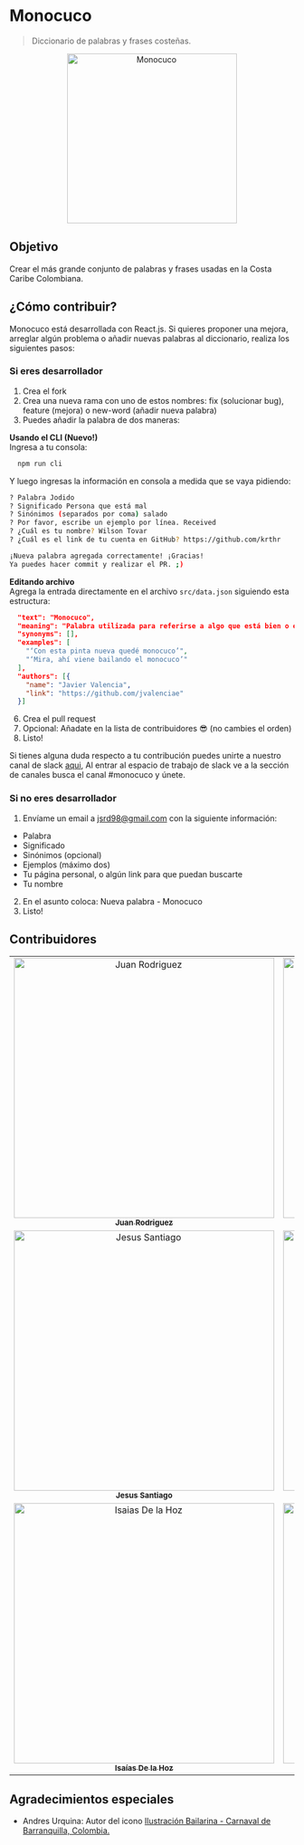 # Monocuco
> Diccionario de palabras y frases costeñas.

<div align="center">
  <a href="monocuco-f4976.firebaseapp.com">
    <img src="/src/icon.jpg" alt="Monocuco" width="300px" />
  </a>
</div>

## Objetivo
Crear el más grande conjunto de palabras y frases usadas en la Costa Caribe Colombiana.

## ¿Cómo contribuir?
Monocuco está desarrollada con React.js. Si quieres proponer una mejora, arreglar algún problema o añadir nuevas palabras al diccionario, realiza los siguientes pasos:

### Si eres desarrollador
1. Crea el fork
2. Crea una nueva rama con uno de estos nombres: fix (solucionar bug), feature (mejora) o new-word (añadir nueva palabra)
3. Puedes añadir la palabra de dos maneras:

**Usando el CLI (Nuevo!)**  
Ingresa a tu consola:
```bash
  npm run cli
```
Y luego ingresas la información en consola a medida que se vaya pidiendo:
```bash
? Palabra Jodido
? Significado Persona que está mal
? Sinónimos (separados por coma) salado
? Por favor, escribe un ejemplo por línea. Received
? ¿Cuál es tu nombre? Wilson Tovar
? ¿Cuál es el link de tu cuenta en GitHub? https://github.com/krthr

¡Nueva palabra agregada correctamente! ¡Gracias!
Ya puedes hacer commit y realizar el PR. ;)
```

**Editando archivo**  
Agrega la entrada directamente en el archivo `src/data.json` siguiendo esta estructura:

```json
  "text": "Monocuco",
  "meaning": "Palabra utilizada para referirse a algo que está bien o es bonito. Figura del carnaval de barranquilla.",
  "synonyms": [],
  "examples": [
    "‘Con esta pinta nueva quedé monocuco’",
    "‘Mira, ahí viene bailando el monocuco’"
  ],
  "authors": [{
    "name": "Javier Valencia",
    "link": "https://github.com/jvalenciae"
  }]
```
6. Crea el pull request
7. Opcional: Añadate en la lista de contribuidores &#128526; (no cambies el orden)
8. Listo!

Si tienes alguna duda respecto a tu contribución puedes unirte a nuestro canal de slack [aqui](https://barranquillajs.slack.com/join/shared_invite/enQtNDI1OTYwOTE2MjQwLTJhYWIzOGJhZDQ3NDljYmMyZjNiMzUwYWM0ZGMwYTliMWRhYmQ2ZjVhODM4MjE2OTg4YTEwYTQzMjAzMzA1Mzc), Al entrar al espacio de trabajo de slack ve a la sección de canales busca el canal #monocuco y únete.

### Si no eres desarrollador
1. Envíame un email a [jsrd98@gmail.com](mailto:jsrd98@gmail.com) con la siguiente información:

- Palabra
- Significado
- Sinónimos (opcional)
- Ejemplos (máximo dos)
- Tu página personal, o algún link para que puedan buscarte
- Tu nombre

2. En el asunto coloca: Nueva palabra - Monocuco
3. Listo!

## Contribuidores
<table>
  <tr>
    <td align="center"><a href="https://github.com/sjdonado"><img src="https://avatars0.githubusercontent.com/u/27580836?s=460&v=4" width="460" alt="Juan Rodriguez"/><br /><sub><b>Juan Rodriguez</b></sub></a></td>
    <td align="center"><a href="https://github.com/krthr"><img src="https://avatars0.githubusercontent.com/u/18665740?s=460&v=4" width="460" alt="Wilson Tovar"/><br /><sub><b>Wilson Tovar</b></sub></a></td>
    <td align="center"><a href="https://github.com/jvalenciae"><img src="https://avatars0.githubusercontent.com/u/44078264?s=460&v=4" width="460" alt="Javier Valencia"/><br /><sub><b>Javier Valencia</b></sub></a></td>
    <td align="center"><a href="https://github.com/C9-LinkRs"><img src="https://avatars0.githubusercontent.com/u/23248296?s=460&v=4" width="460" alt="Johnny Villegas"/><br /><sub><b>Johnny Villegas</b></sub></a></td>
    <td align="center"><a href="https://github.com/fokobot"><img src="https://avatars0.githubusercontent.com/u/25647093?s=460&v=4" width="460" alt="fokobot"/><br /><sub><b>fokobot</b></sub></a></td>
    <td align="center"><a href="https://github.com/herasj"><img src="https://avatars0.githubusercontent.com/u/25647268?s=460&v=4" width="460" alt="Juan Rambal"/><br /><sub><b>Juan Rambal</b></sub></a></td>
    <td align="center"><a href="https://github.com/Yenniferh"><img src="https://avatars0.githubusercontent.com/u/19285706?s=460&v=4" width="460" alt="Yennifer Herrera"/><br /><sub><b>Yennifer Herrera</b></sub></a></td>
  </tr>
  <tr>
    <td align="center"><a href="https://github.com/jaravad"><img src="https://avatars0.githubusercontent.com/u/30931849?s=460&v=4" width="460" alt="Jesus Santiago"/><br /><sub><b>Jesus Santiago</b></sub></a></td>
    <td align="center"><a href="https://github.com/oskhar1099"><img src="https://avatars0.githubusercontent.com/u/44534546?s=460&v=4" width="460" alt="Oskhar Arrieta"/><br /><sub><b>Oskhar Arrieta</b></sub></a></td>
    <td align="center"><a href="https://github.com/kristellu"><img src="https://avatars0.githubusercontent.com/u/28717626?s=460&v=4" width="460" alt="Kristell Urueta"/><br /><sub><b>Kristell Urueta</b></sub></a></td>
    <td align="center"><a href="https://github.com/juandavid716"><img src="https://avatars0.githubusercontent.com/u/42303342?s=460&v=4" width="460" alt="Juan Bojato"/><br /><sub><b>Juan Bojato</b></sub></a></td>
    <td align="center"><a href="https://github.com/pygabo"><img src="https://avatars0.githubusercontent.com/u/17889145?s=460&v=4" width="460" alt="Jose Guzman"/><br /><sub><b>Jose Guzman</b></sub></a></td>
    <td align="center"><a href="https://github.com/Rafaell416"><img src="https://avatars0.githubusercontent.com/u/18080929?s=460&v=4" width="460" alt="Rafael Villarreal"/><br /><sub><b>Rafael Villarreal</b></sub></a></td>
    <td align="center"><a href="https://github.com/Rome96"><img src="https://avatars0.githubusercontent.com/u/19671381?s=460&v=4" width="460" alt="Turiano Romero"/><br /><sub><b>Turiano Romero</b></sub></a></td>
  </tr>
  <tr>
    <td align="center"><a href="https://github.com/Isaiasdelahoz"><img src="https://avatars0.githubusercontent.com/u/25128103?s=460&v=4" width="460" alt="Isaias De la Hoz"/><br /><sub><b>Isaías De la Hoz</b></sub></a></td>
    <td align="center"><a href="https://github.com/jbolivard"><img src="https://avatars0.githubusercontent.com/u/62828937?s=460&v=4" width="460" alt="Jorge Bolivar"/><br /><sub><b>Jorge Bolivar</b></sub></a></td>
    <td align="center"><a href="https://github.com/cesc1989"><img src="https://avatars0.githubusercontent.com/u/1375981?s=460&v=4" width="460" alt="Francisco Quintero"/><br /><sub><b>Francisco Quintero</b></sub></a></td>
    <td align="center"><a href="https://github.com/wgarcia1309"><img src="https://avatars0.githubusercontent.com/u/20034079?s=460&v=4" width="460" alt="Willian Garcia"/><br /><sub><b>Willian Garcia</b></sub></a></td>
    <td align="center"><a href="https://github.com/gmmonsalve"><img src="https://avatars0.githubusercontent.com/u/30907973?s=460&u=7ad8f8e43b1edd78c7d4844fcb33368cd448f5bc&v=4" width="460" alt="Gabriela Monsalve"/><br /><sub><b>Gabriela Monsalve</b></sub></a></td>
    <td align="center"><a href="https://github.com/hackvan"><img src="https://avatars2.githubusercontent.com/u/179497?s=460&u=e039e64cb75b8012675addbf3cfee5ccc111b7c4&v=4" width="460" alt="Diego Camacho"/><br /><sub><b>Diego Camacho</b></sub></a></td>
  </tr>
<table>

## Agradecimientos especiales
- Andres Urquina: Autor del icono [Ilustración Bailarina - Carnaval de Barranquilla, Colombia.](https://www.flickr.com/photos/andresurquina/16246891029)
